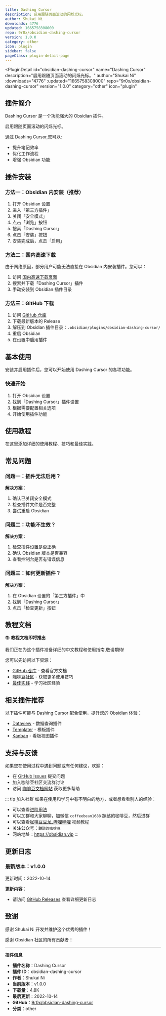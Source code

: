 ```yaml
---
title: Dashing Cursor
description: 启用跟随页面滚动的闪烁光标。
author: Shukai Ni
downloads: 4776
updated: 1665758308000
repo: 9r0x/obsidian-dashing-cursor
version: 1.0.0
category: other
icon: plugin
sidebar: false
pageClass: plugin-detail-page
---
```


<PluginDetail
  id="obsidian-dashing-cursor"
  name="Dashing Cursor"
  description="启用跟随页面滚动的闪烁光标。"
  author="Shukai Ni"
  :downloads="4776"
  :updated="1665758308000"
  repo="9r0x/obsidian-dashing-cursor"
  version="1.0.0"
  category="other"
  icon="plugin"
>

<!-- AUTO_GENERATED_START -->
## 插件简介

Dashing Cursor 是一个功能强大的 Obsidian 插件。

启用跟随页面滚动的闪烁光标。

通过 Dashing Cursor,您可以:

- 提升笔记效率
- 优化工作流程
- 增强 Obsidian 功能

<!-- AUTO_GENERATED_END -->

<!-- AUTO_GENERATED_START -->
## 插件安装

### 方法一：Obsidian 内安装（推荐）

1. 打开 Obsidian 设置
2. 进入「第三方插件」
3. 关闭「安全模式」
4. 点击「浏览」按钮
5. 搜索「Dashing Cursor」
6. 点击「安装」按钮
7. 安装完成后，点击「启用」

### 方法二：国内高速下载

由于网络原因，部分用户可能无法直接在 Obsidian 内安装插件。您可以：

1. 访问 [国内高速下载页面](/zh/documentation/obsidian-plugins-download.html)
2. 搜索并下载「Dashing Cursor」插件
3. 手动安装到 Obsidian 插件目录

### 方法三：GitHub 下载

1. 访问 [GitHub 仓库](https://github.com/9r0x/obsidian-dashing-cursor)
2. 下载最新版本的 Release
3. 解压到 Obsidian 插件目录：`.obsidian/plugins/obsidian-dashing-cursor/`
4. 重启 Obsidian
5. 在设置中启用插件

## 基本使用

安装并启用插件后，您可以开始使用 Dashing Cursor 的各项功能。

### 快速开始

1. 打开 Obsidian 设置
2. 找到「Dashing Cursor」插件设置
3. 根据需要配置相关选项
4. 开始使用插件功能

<!-- AUTO_GENERATED_END -->

<!-- CUSTOM_CONTENT_START:tutorial -->
## 使用教程

在这里添加详细的使用教程、技巧和最佳实践。

<!-- CUSTOM_CONTENT_END:tutorial -->

<!-- SHARED_CONTENT_START -->
## 常见问题

### 问题一：插件无法启用？

**解决方案**：
1. 确认已关闭安全模式
2. 检查插件文件是否完整
3. 尝试重启 Obsidian

### 问题二：功能不生效？

**解决方案**：
1. 检查插件设置是否正确
2. 确认 Obsidian 版本是否兼容
3. 查看控制台是否有错误信息

### 问题三：如何更新插件？

**解决方案**：
1. 在 Obsidian 设置的「第三方插件」中
2. 找到「Dashing Cursor」
3. 点击「检查更新」按钮

## 教程文档

📚 **教程文档即将推出**

我们正在为这个插件准备详细的中文教程和使用指南,敬请期待!

您可以先访问以下资源：
- [GitHub 仓库](https://github.com/9r0x/obsidian-dashing-cursor) - 查看官方文档
- [咖啡豆社区](/zh/bases/) - 获取更多使用技巧
- [最佳实践](/zh/best-practices/) - 学习社区经验

## 相关插件推荐

以下插件可能与 Dashing Cursor 配合使用，提升您的 Obsidian 体验：

- [Dataview](/zh/plugins/dataview.html) - 数据查询插件
- [Templater](/zh/plugins/templater-obsidian.html) - 模板插件
- [Kanban](/zh/plugins/obsidian-kanban.html) - 看板视图插件

## 支持与反馈

如果您在使用过程中遇到问题或有任何建议，欢迎：

- 在 [GitHub Issues](https://github.com/9r0x/obsidian-dashing-cursor/issues) 提交问题
- 加入咖啡豆社区交流群讨论
- 访问 [咖啡豆文档网站](https://obsidian.vip) 获取更多帮助

::: tip 加入社群
如果在使用和学习中有不明白的地方，或者想看看别人的经验：
- 可以查看[进阶用法](/zh/advanced)
- 可以加群和大家聊聊，加微信 `coffeebean1688` 蹦跶的咖啡豆，然后进群
- 可以查看[咖啡豆豆龙_哔哩哔哩](https://space.bilibili.com/618777356) 视频教程
- 关注公众号：`蹦跶的咖啡豆`
- 网站地址：https://obsidian.vip
:::
<!-- SHARED_CONTENT_END -->

<!-- AUTO_GENERATED_START -->
## 更新日志

### 最新版本：v1.0.0

更新时间：2022-10-14

**更新内容**：
- 请访问 [GitHub Releases](https://github.com/9r0x/obsidian-dashing-cursor/releases) 查看详细更新日志

## 致谢

感谢 Shukai Ni 开发并维护这个优秀的插件！

感谢 Obsidian 社区的所有贡献者！

---

**插件信息**
- **插件名称**：Dashing Cursor
- **插件 ID**：obsidian-dashing-cursor
- **作者**：Shukai Ni
- **当前版本**：v1.0.0
- **下载量**：4.8K
- **最后更新**：2022-10-14
- **GitHub**：[9r0x/obsidian-dashing-cursor](https://github.com/9r0x/obsidian-dashing-cursor)
- **分类**：other
<!-- AUTO_GENERATED_END -->

</PluginDetail>

